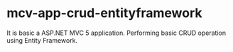 # mcv-app-crud-entityframework
It is basic a ASP.NET MVC 5 application. Performing basic CRUD operation using Entity Framework.
